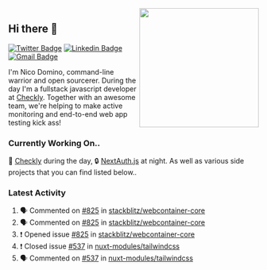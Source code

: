 <img align="right" src="https://user-images.githubusercontent.com/7415984/172472491-91b16eac-fa22-4ecf-92df-d687139fd1f9.gif" width="240" />

## Hi there 👋

[![Twitter Badge](https://img.shields.io/badge/-@ndom91-1ca0f1?style=flat-square&labelColor=1ca0f1&logo=twitter&logoColor=white&link=https://twitter.com/ndom91)](https://twitter.com/ndom91) [![Linkedin Badge](https://img.shields.io/badge/-ndom91-blue?style=flat-square&logo=Linkedin&logoColor=white&link=https://www.linkedin.com/in/ndom91/)](https://www.linkedin.com/in/ndom91/) [![Gmail Badge](https://img.shields.io/badge/-yo@ndo.dev-c14438?style=flat-square&logo=mail.ru&logoColor=white&link=mailto:yo@ndo.dev)](mailto:yo@ndo.dev)

I'm Nico Domino, command-line warrior and open sourcerer. During the day I'm a fullstack javascript developer at [Checkly](https://checklyhq.com). Together with an awesome team, we're helping to make active monitoring and end-to-end web app testing kick ass!

### Currently Working On..

🦝 [Checkly](https://checklyhq.com) during the day, 🔒 [NextAuth.js](https://github.com/nextauthjs/next-auth) at night. As well as various side projects that you can find listed below..

<!--START_SECTION_PROFILE_VIEWS:readme-info-->
<!--END_SECTION_PROFILE_VIEWS:readme-info-->

<!--START_SECTION_DAILY_COMMIT:readme-info-->
<!--END_SECTION_DAILY_COMMIT:readme-info-->

<!--START_SECTION_WEEKLY_COMMIT:readme-info-->
<!--END_SECTION_WEEKLY_COMMIT:readme-info-->

### Latest Activity

<!--START_SECTION:activity-->
1. 🗣 Commented on [#825](https://github.com/stackblitz/webcontainer-core/issues/825) in [stackblitz/webcontainer-core](https://github.com/stackblitz/webcontainer-core)
2. 🗣 Commented on [#825](https://github.com/stackblitz/webcontainer-core/issues/825) in [stackblitz/webcontainer-core](https://github.com/stackblitz/webcontainer-core)
3. ❗️ Opened issue [#825](https://github.com/stackblitz/webcontainer-core/issues/825) in [stackblitz/webcontainer-core](https://github.com/stackblitz/webcontainer-core)
4. ❗️ Closed issue [#537](https://github.com/nuxt-modules/tailwindcss/issues/537) in [nuxt-modules/tailwindcss](https://github.com/nuxt-modules/tailwindcss)
5. 🗣 Commented on [#537](https://github.com/nuxt-modules/tailwindcss/issues/537) in [nuxt-modules/tailwindcss](https://github.com/nuxt-modules/tailwindcss)
<!--END_SECTION:activity-->
